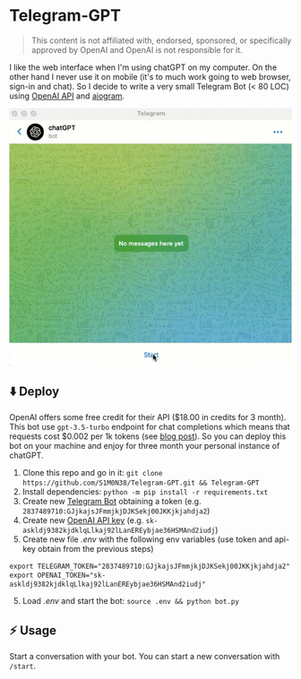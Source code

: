 # Telegram-GPT

> This content is not affiliated with, endorsed, sponsored, or specifically
> approved by OpenAI and OpenAI is not responsible for it.

I like the web interface when I'm using chatGPT on my computer. On the other
hand I never use it on mobile (it's to much work going to web browser, sign-in
and chat). So I decide to write a very small Telegram Bot (< 80 LOC) using
[OpenAI API](https://platform.openai.com/docs/introduction) and
[aiogram](https://github.com/aiogram/aiogram).

<div align="center">
  <img alt="Example" src="https://raw.githubusercontent.com/S1M0N38/Telegram-GPT/main/example.gif"/>
</div>


## :arrow_down: Deploy

OpenAI offers some free credit for their API ($18.00 in credits for 3 month).
This bot use `gpt-3.5-turbo` endpoint for chat completions which means that
requests cost $0.002 per 1k tokens (see [blog
post](https://openai.com/blog/introducing-chatgpt-and-whisper-apis)). So you
can deploy this bot on your machine and enjoy for three month your personal
instance of chatGPT.

1. Clone this repo and go in it: `git clone
   https://github.com/S1M0N38/Telegram-GPT.git && Telegram-GPT`
2. Install dependencies: `python -m pip install -r requirements.txt`
3. Create new [Telegram Bot]() obtaining a token (e.g.
   `2837489710:GJjkajsJFmmjkjDJKSekj00JKKjkjahdja2`)
4. Create new [OpenAI API key](https://platform.openai.com/account/api-keys)
   (e.g. `sk-askldj9382kjdklqLlkaj92lLanEREybjae36HSMAnd2iudj`)
5. Create new file *.env* with the following env variables (use token and
   api-key obtain from the previous steps)
```
export TELEGRAM_TOKEN="2837489710:GJjkajsJFmmjkjDJKSekj00JKKjkjahdja2"
export OPENAI_TOKEN="sk-askldj9382kjdklqLlkaj92lLanEREybjae36HSMAnd2iudj"
```
5. Load *.env* and start the bot: `source .env && python bot.py`

## :zap: Usage

Start a conversation with your bot. You can start a new conversation with
`/start`.
